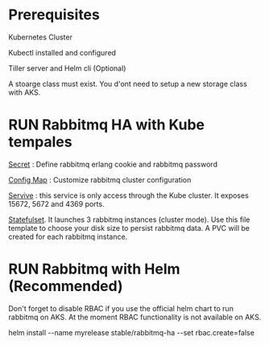 
# Prerequisites

Kubernetes Cluster

Kubectl installed and configured

Tiller server and Helm cli (Optional)

A stoarge class must exist. You d'ont need to setup a new storage class with AKS.


# RUN Rabbitmq HA with Kube tempales


[Secret](https://github.com/aliouba/rabbitmq-ha-kubernetes/blob/master/secret.yaml) : Define rabbitmq erlang cookie and rabbitmq password

[Config Map](https://github.com/aliouba/rabbitmq-ha-kubernetes/blob/master/cm.yaml) : Customize rabbitmq cluster configuration 

[Servive](https://github.com/aliouba/rabbitmq-ha-kubernetes/blob/master/svc.yaml) : this service is only access through the Kube cluster. It exposes 15672, 5672 and 4369 ports.

[Statefulset](https://github.com/aliouba/rabbitmq-ha-kubernetes/blob/master/statefulset.yaml). It launches 3 rabbitmq instances (cluster mode). Use this file template to choose your disk size to persist rabbitmq data. A PVC will be created for each rabbitmq instance.


# RUN Rabbitmq with Helm (Recommended)

Don't forget to disable RBAC if you use the official helm chart to run rabbitmq on AKS. At the moment RBAC functionality is not available on AKS.

helm install --name myrelease stable/rabbitmq-ha --set rbac.create=false


